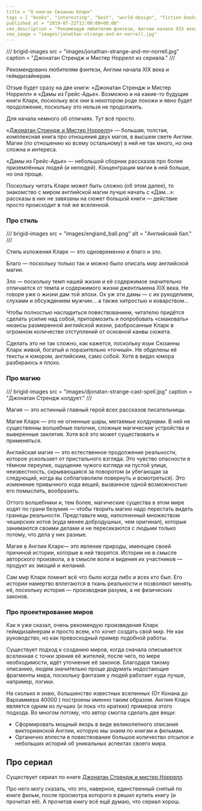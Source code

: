 ```yaml
---
title = "О книгах Сюзанны Кларк"
tags = [ "books", "interesting", "best", "world-design", "fiction-books"]
published_at = "2019-07-22T12:00:00+00:00"
seo_description = "Рекомендую любителям фэнтези, Англии начала XIX века и геймдизайнерам. Шикарный, но тяжёлый стиль, отличная проработка мира."
seo_image = "images/jonathan-strange-and-mr-norrell.jpg"
---
```


<!-- TODO: add more tags, myabe introduce genres like sci-fi, fantasy, etc. -->

/// brigid-images
src = "images/jonathan-strange-and-mr-norrell.jpg"
caption = "Джонатан Стрендж и Мистер Норрелл из сериала."
///

Рекомендовано любителям фэнтези, Англии начала XIX века и геймдизайнерам.

Отзыв будет сразу на две книги: «Джонатан Стрендж и Мистер Норрелл» и «Дамы из Грейс-Адье». Возможно и на какие-то будущие книги Кларк, поскольку все они в некотором роде похожи и явно будет продолжение, поскольку это нельзя не продолжить.

Для начала немного об отличиях. Тут всё просто.

«[Джонатан Стрендж и Мистер Норрелл](https://ru.wikipedia.org/wiki/Джонатан_Стрендж_и_мистер_Норрелл)» — большая, толстая, комплексная книга про отношения двух магов, в высшем свете Англии. Магии (по отношению ко всему остальному) в ней не так много, но она сложна и интереса.

«Дамы из Грейс-Адье» — небольшой сборник рассказов про более приземлённых людей (и нелюдей). Концентрация магии в ней больше, но она проще.

Поскольку читать Кларк может быть сложно (об этом далее), то знакомство с миром английской магии лучше начать с «Дам…»: рассказы в них не завязаны на сюжет большой книги — действие просто происходит в той же вселенной.

<!-- more -->

### Про стиль

/// brigid-images
src = "images/england_ball.png"
alt = "Английский бал."
///

Стиль изложения Кларк — это одновременно и благо и зло.

Благо — поскольку только так и можно было описать мир английской магии.

Зло — поскольку темп нашей жизни и её содержимое значительно отличается от темпа и содержимого жизни джентльмена XIX века. Не говоря уже о жизни дам той эпохи. Ох уж эти дамы — с их рукоделием, слухами и обсуждением мужчин… а также хитростью и коварством…

Чтобы полностью насладиться повествованием, читателю придётся сделать усилие над собой, притормозить и попробовать «смаковать» нюансы размеренной английской жизни, разбросанные Кларк в огромном количестве отступлений от основной канвы сюжета.

Сделать это не так сложно, как кажется, поскольку язык Сюзанны Кларк живой, богатый и поразительно «точный». Не обделены её тексты и юмором, английским, само собой. Хотя в видах юмора разбираюсь я плохо.

### Про магию

/// brigid-images
src = "images/djonatan-strange-cast-spell.jpg"
caption = "Джонатан Стрендж колдует."
///

Магия — это истинный главный герой всех рассказов писательницы.

Магия Кларк — это не огненные шары, метаемые колдунами. В ней не существенны волшебные палочки, сложные магические устройства и выверенные заклятия. Хотя всё это может существовать и применяться.

Английская магия — это естественное продолжение реальности, которое ускользает от пристального взгляда. Это чувство опасности в тёмном переулке, ощущение чужого взгляда на пустой улице, неизвестность, скрывающаяся за поворотом (и убегающая за следующий, когда вы соблаговолили повернуть и всмотреться). Это изменение привычного хода вещей, вызванное одной возможностью его помыслить, вообразить.

Оттого волшебники и, тем более, магические существа в этом мире ходят по грани безумия — чтобы творить магию надо перестать видеть границы реальности. Представьте мир, наполненный множеством чеширских котов (куда менее добродушных, чем оригинал), которые занимаются своими делами и не пересекаются с людьми только потому, что дела у них разные.

Магия в Англии Кларк— это явление природы, имеющее своей причиной истории, которые в ней творятся. Истории не в смысле авторского произвола, а в смысле воли и видения их участников — продукт их эмоций и желаний.

Сам мир Кларк помнит всё что было когда либо и всех кто был. Его истории намертво вплетаются в ткань реальности и позволяют менять её, поскольку история — производная разума, а не физических законов.

### Про проектирование миров

Как я уже сказал, очень рекомендую произведения Кларк геймдизайнерам и просто всем, кто хочет создать свой мир. Не как руководство, но как превосходный пример подобной работы.

Существует подход к созданию миров, когда сначала описывается вселенная с точки зрения её жителей, после чего, по мере необходимости, идёт уточнение её законов. Благодаря такому описанию, людям значительно проще додумать недостающие фрагменты мира, поскольку фантазия у людей работает куда лучше, например, логики.

На сколько я знаю, большинство известных вселенных (От Конана до Вархаммера 40000 ) построены именно таким образом. Англия Кларк является одним из лучших (и пока что кратких) примеров этого подхода. Во многом потому, что автор смогла сделать две вещи:

- Сформировать мощный якорь в виде великолепного описания викторианской Англии, которую мы знаем по книгам и фильмам.
- Органично вплести в повествование большое количество отсылок и небольших историй об уникальных аспектах своего мира.

## Про сериал

Существует сериал по книге [Джонатан Стрендж и мистер Норрелл](https://ru.wikipedia.org/wiki/Джонатан_Стрендж_и_мистер_Норрелл_(телесериал)).

Про него могу сказать, что это, наверное, единственный снятый по книге фильм, после просмотра которого я решил купить книгу (и прочитал её). А прочитав книгу всё ещё думаю, что сериал хорош.
